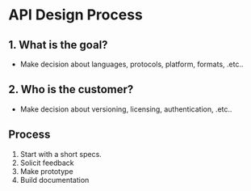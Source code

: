 # API Design Process

## 1. What is the goal?

+ Make decision about languages, protocols, platform, formats, .etc..

## 2. Who is the customer?

+ Make decision about versioning, licensing, authentication, .etc..

## Process

1. Start with a short specs.
2. Solicit feedback
3. Make prototype
4. Build documentation
